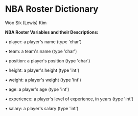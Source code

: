 NBA Roster Dictionary
================
Woo Sik (Lewis) Kim

**NBA Roster Variables and their Descriptions:**

• player: a player's name (type 'char')

• team: a team's name (type 'char')

• position: a player's position (type 'char')

• height: a player's height (type 'int')

• weight: a player's weight (type 'int')

• age: a player's age (type 'int')

• experience: a player's level of experience, in years (type 'int')

• salary: a player's salary (type 'int')
